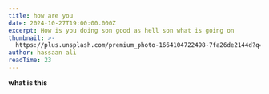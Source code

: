 ```yaml
---
title: how are you
date: 2024-10-27T19:00:00.000Z
excerpt: How is you doing son good as hell son what is going on
thumbnail: >-
  https://plus.unsplash.com/premium_photo-1664104722498-7fa26de2144d?q=80&w=2070&auto=format&fit=crop&ixlib=rb-4.0.3&ixid=M3wxMjA3fDB8MHxwaG90by1wYWdlfHx8fGVufDB8fHx8fA%3D%3D
author: hassaan ali
readTime: 23
---
```


**what is this**
